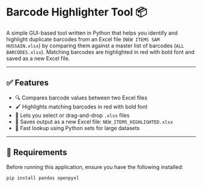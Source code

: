 # Barcode Highlighter Tool 📦

A simple GUI-based tool written in Python that helps you identify and highlight duplicate barcodes from an Excel file (`NEW ITEMS SAM HUSSAIN.xlsx`) by comparing them against a master list of barcodes (`ALL BARCODES.xlsx`). Matching barcodes are highlighted in red with bold font and saved as a new Excel file.

---

## ✅ Features

- 🔍 Compares barcode values between two Excel files
- 🖌 Highlights matching barcodes in red with bold font
- 📁 Lets you select or drag-and-drop `.xlsx` files
- 💾 Saves output as a new Excel file: `NEW_ITEMS_HIGHLIGHTED.xlsx`
- 🚀 Fast lookup using Python sets for large datasets

---

## 🧰 Requirements

Before running this application, ensure you have the following installed:

```bash
pip install pandas openpyxl
